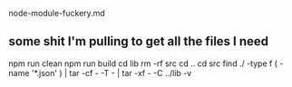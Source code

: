 node-module-fuckery.md


## some shit I'm pulling to get all the files I need
npm run clean
npm run build
cd lib
rm -rf src
cd ..
cd src
find ./ -type f \( -name '*.json' \) | tar -cf - -T - | tar -xf - -C ../lib -v

